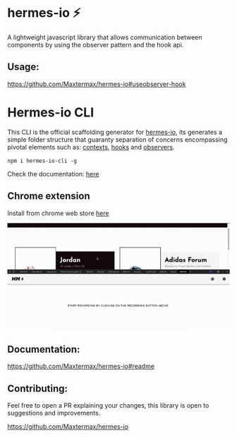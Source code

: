 # hermes-io ⚡ 
A lightweight javascript library that allows communication between components by using the observer pattern and the hook api. 

## Usage: 
https://github.com/Maxtermax/hermes-io#useobserver-hook

# Hermes-io CLI
This CLI is the official scaffolding generator for [hermes-io](https://www.npmjs.com/package/hermes-io#get-started), its generates a simple folder structure that guaranty separation of concerns encompassing pivotal elements such as: [contexts](https://github.com/Maxtermax/hermes-io#context), [hooks](https://github.com/Maxtermax/hermes-io#useobserver-hook) and [observers](https://github.com/Maxtermax/hermes-io#observer).

```
npm i hermes-io-cli -g
```
Check the documentation: [here](https://www.npmjs.com/package/hermes-io-cli)

## Chrome extension
Install from chrome web store [here](https://chrome.google.com/webstore/detail/hermes-io/pjdkgcpikfmkncldipldmimanfkpeedm?hl=en)

![chrome extension](https://raw.githubusercontent.com/Maxtermax/hermes-io-devtools/master/demo.gif) 
 
## Documentation: 
https://github.com/Maxtermax/hermes-io#readme

## Contributing: 
Feel free to open a PR explaining your changes, this library is open to suggestions and improvements.

https://github.com/Maxtermax/hermes-io

